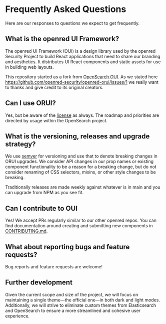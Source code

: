 # Frequently Asked Questions

Here are our responses to questions we expect to get frequently.

## What is the openred UI Framework?

The openred UI Framework (OUI) is a design library used by the openred Security Project to build React applications that need to share our branding and aesthetics. It distributes UI React components and static assets for use in building web layouts.

This repository started as a fork from [OpenSearch OUI](https://github.com/opensearch-project/oui). As we stated here https://github.com/openred-security/openred-orui/issues/1 we really want to thanks and give credit to its original creators. 

## Can I use ORUI?

Yes, but be aware of the [license](https://github.com/openred-security/openred-orui/blob/main/LICENSE.txt) as always. The roadmap and priorities are directed by usage within the OpenSearch project.

## What is the versioning, releases and upgrade strategy?

We use [semver](https://semver.org/) for versioning and use that to denote breaking changes in ORUI upgrades. We consider API changes in our prop names or existing component functionality to be a reason for a breaking change, but do not consider renaming of CSS selectors, mixins, or other style changes to be breaking.

Traditionally releases are made weekly against whatever is in main and you can upgrade from NPM as you see fit.

## Can I contribute to OUI

Yes! We accept PRs regularly similar to our other openred repos. You can find documentation around creating and submitting new components in [CONTRIBUTING.md](CONTRIBUTING.md).

## What about reporting bugs and feature requests?

Bug reports and feature requests are welcome!

## Further development

Given the current scope and size of the project, we will focus on maintaining a single theme—the official one—in both dark and light modes. Additionally, we will strive to eliminate custom themes from Elasticsearch and OpenSearch to ensure a more streamlined and cohesive user experience.